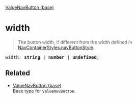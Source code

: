 [ValueNavButton (base)](ValueNavButton_base.md)

# width

> The button width, if different from the width defined in [NavContainerStyles.navButtonStyle](NavContainerStyles_navButtonStyle.md).

<pre class="docgen_signature">width: <b>string</b> | <b>number</b> | <b>undefined</b>;</pre>

## Related

- [<!--{ref:type}-->ValueNavButton (base)](ValueNavButton_base.md) \
    Base type for `ValueNavButton`.
